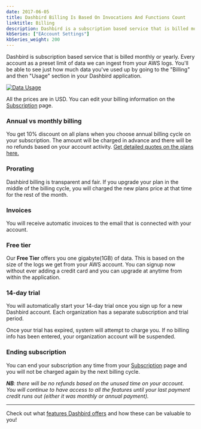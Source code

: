 ```yaml
---
date: 2017-06-05
title: Dashbird Billing Is Based On Invocations And Functions Count
linktitle: Billing
description: Dashbird is a subscription based service that is billed monthly or yearly. The fee depends on the subscription type.
kbSeries: ["EAccount Settings"]
kbSeries_weight: 200
---
```

Dashbird is subscription based service that is billed monthly or yearly. Every account as a preset limit of data we can ingest from your AWS logs. You'll be able to see just how much data you've used up by going to the "Billing" and then "Usage" section in your Dashbird application. 

<a href='/images/docs/data-usage.jpg' target="_blank"><img alt='Data Usage' src='/images/docs/data-usage.jpg'></a>

All the prices are in USD. You can edit your billing information on the [Subscription](https://app.dashbird.io/client/subscription/setup/tier) page.


### Annual vs monthly billing

You get 10% discount on all plans when you choose annual billing cycle on your subscription. The amount will be charged in advance and there will be no refunds based on your account activity. <a href='/pricing' target='_blank'>Get detailed quotes on the plans here.</a>

### Prorating
Dashbird billing is transparent and fair. If you upgrade your plan in the middle of the billing cycle, you will charged the new plans price at that time for the rest of the month.

### Invoices

You will receive automatic invoices to the email that is connected with your account.

### Free tier

Our <b>Free Tier</b> offers you one gigabyte(1GB) of data. This is based on the size of the logs we get from your AWS account. You can signup now without ever adding a credit card and you can upgrade at anytime from within the application.

### 14-day trial

You will automatically start your 14-day trial once you sign up for a new Dashbird account. Each organization has a separate subscription and trial period.

Once your trial has expired, system will attempt to charge you. If no billing info has been entered, your organization account will be suspended.

### Ending subscription

You can end your subscription any time from your [Subscription](https://app.dashbird.io/client/subscription/setup/tier) page and you will not be charged again by the next billing cycle.

_**NB**: there will be no refunds based on the unused time on your account. You will continue to have access to all the features until your last payment credit runs out (either it was monthly or annual payment)._

---
Check out what [features Dashbird offers](https://dashbird.io/docs/get-started/say-hi-to-dashbird/) and how these can be valuable to you!
